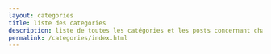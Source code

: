 ```yaml
---
layout: categories
title: liste des categories
description: liste de toutes les catégories et les posts concernant chacune des catégories
permalink: /categories/index.html
---
```

